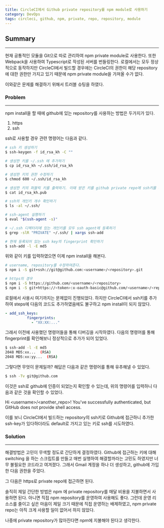 ```yaml
---
title: CircleCI에서 Github private repository를 npm module로 사용하기
category: DevOps
tags: circleci, github, npm, private, repo, repository, module
---
```

## Summary
---
현재 공통적인 모듈을 Git으로 따로 관리하여 npm private module로 사용한다.
또한 Webpack을 사용하여 Typescript로 작성된 서버를 번들링한다.
로컬에서는 모두 정상적으로 동작하지만 CircleCI에서 빌드할 경우에는
CircleCI의 권한이 해당 repository에 대한 권한만 가지고 있기 때문에
npm private module을 가져올 수가 없다.

이와같은 문제를 해결하기 위해서 트러블 슈팅을 하였다.

### Problem
---

npm install을 할 때에 github에 있는 repository를 사용하는 방법은 두가지가 있다.

1. https
2. ssh

ssh로 사용할 경우 관련 명령어는 다음과 같다.

```sh
# ssh 키 생성하기
$ ssh-keygen -f id_rsa_kh -C ""

# 생성한 키를 ~/.ssh 에 추가하기
$ cp id_rsa_kh ~/.ssh/id_rsa_kh

# 생성한 키의 권한 수정하기
$ chmod 600 ~/.ssh/id_rsa_kh

# 생성한 키의 퍼블릭 키를 출력하기. 이때 받은 키를 github private repo에 ssh키를 추가하여야 한다.
$ cat id_rsa_kh.pub

# ssh의 개인키 개수 확인하기
$ ls -al ~/.ssh/

# ssh-agent 실행하기
$ eval "$(ssh-agent -s)"

# ~/.ssh 디렉터리에 있는 개인키를 모두 ssh agent에 등록하기
$ grep -slR "PRIVATE" ~/.ssh/ | xargs ssh-add

# 현재 등록되어 있는 ssh key의 fingerprint 확인하기
$ ssh-add -l -E md5
```

위와 같이 키를 입력하였으면 이제 npm install을 해본다.

```sh
# username, repository를 수정하여준다.
$ npm i -S git+ssh://git@github.com:<username>/<repository>.git

# https의 경우
$ npm i -S https://github.com/<username>/<repository>
$ npm i -S git+https://<token>:x-oauth-basic@github.com/<username>/<repository>.git
```

로컬에서 사용시 여기까지는 문제없이 진행되었다. 하지만 CircleCI에서 ssh키를 추가하여 
steps에 다음의 코드도 추가하였음에도 불구하고 npm install이 되지 않았다.

```yml
- add_ssh_keys:
          fingerprints:
            - "XX:XX:..."
```

그래서 이전에 사용했던 명령어들을 통해 디버깅을 시작하였다.
다음의 명령어를 통해 fingerprint를 확인해보니 정상적으로 추가가 되어 있었다.

```sh
$ ssh-add -l -E md5
2048 MD5:xx...  (RSA)
2048 MD5:xx:yy...  (RSA)
```

그렇다면 무엇이 문제일까? 해답은 다음과 같은 명령어를 통해 유추해낼 수 있었다.

```sh
$ ssh -Tv git@github.com
```

이것은 ssh로 github에 인증이 되었는지 확인할 수 있는데, 위의 명령어를 입력하니 다음과 같은 것을 확인할 수 있었다.

Hi \<username\>/\<another_repo\>! You've successfully authenticated, but GitHub does not provide shell access.

이를 보니 CircleCI에서 빌드하는 repository의 ssh키로 Github에 접근하니 추가한 ssh-key가 있다하더라도 default로 가지고 있는 키로
ssh를 시도하였다.

### Solution
---

해결방법은 고민이 무색할 정도로 간단하게 결정하였다. Github에 접근하는 키에 대해 switching 을 하는 
스크립트를 만들고 매번 실행하여 해결할까라는 고민도 하였지만 너무 불필요한 코드라고 여겨졌다.
그래서 Gmail 계정을 하나 더 생성하고, github에 가입한 다음 권한을 주었다.

그 다음은 https로 private repo에 접근하면 된다.

솔직히 제일 간단한 방법은 npm 에 private repository를 매달 비용을 지불하면서 사용하면 된다.
아니면 직접 npm repository를 운영하여 사용해도 좋다. 그런데 운영 리소스를 줄이고 싶은 마음이 제일
크기 때문에 직접 운영하는 배제하였고, npm private repo는 아직 크게 사용할 일이 없어서 하지 않았다.

나중에 private repository가 많아진다면 npm에 지불해야 된다고 생각한다.